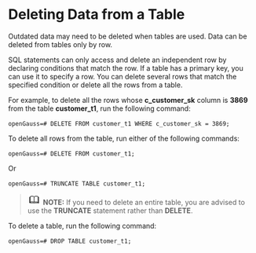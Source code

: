 # Deleting Data from a Table<a name="EN-US_TOPIC_0289900119"></a>

Outdated data may need to be deleted when tables are used. Data can be deleted from tables only by row.

SQL statements can only access and delete an independent row by declaring conditions that match the row. If a table has a primary key, you can use it to specify a row. You can delete several rows that match the specified condition or delete all the rows from a table.

For example, to delete all the rows whose  **c\_customer\_sk**  column is  **3869**  from the table  **customer\_t1**, run the following command:

```
openGauss=# DELETE FROM customer_t1 WHERE c_customer_sk = 3869;
```

To delete all rows from the table, run either of the following commands:

```
openGauss=# DELETE FROM customer_t1;
```

Or

```
openGauss=# TRUNCATE TABLE customer_t1;
```

>![](public_sys-resources/icon-note.gif) **NOTE:** 
>If you need to delete an entire table, you are advised to use the  **TRUNCATE**  statement rather than  **DELETE**.

To delete a table, run the following command:

```
openGauss=# DROP TABLE customer_t1;
```


